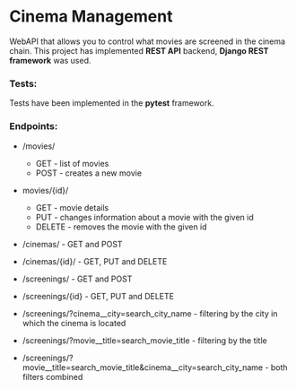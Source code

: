 # Cinema Management

WebAPI that allows you to control what movies are screened in the cinema chain. This project has implemented **REST API** backend, **Django REST framework** was used.

### Tests:

Tests have been implemented in the **pytest** framework.

### Endpoints:

- /movies/
    - GET - list of movies
    - POST - creates a new movie

- movies/{id}/
    - GET - movie details
    - PUT - changes information about a movie with the given id
    - DELETE - removes the movie with the given id

- /cinemas/ - GET and POST
  
- /cinemas/{id}/ - GET, PUT and DELETE
  
- /screenings/ - GET and POST
  
- /screenings/{id} - GET, PUT and DELETE
  
- /screenings/?cinema__city=search_city_name - filtering by the city in which the cinema is located
  
- /screenings/?movie__title=search_movie_title - filtering by the title
  
- /screenings/?movie__title=search_movie_title&cinema__city=search_city_name - both filters combined

